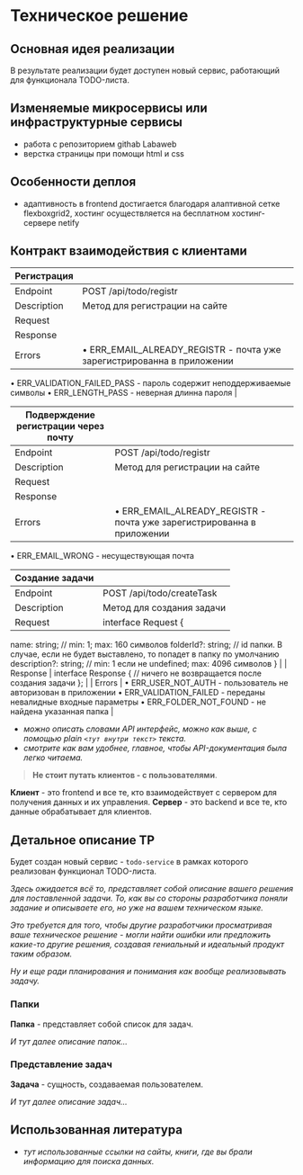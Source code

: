 # Техническое решение

## **Основная идея реализации**

В результате реализации будет доступен новый сервис, работающий для функционала TODO-листа.

## **Изменяемые микросервисы или инфраструктурные сервисы**

- работа с репозиторием githab Labaweb
- верстка страницы при помощи html и css

## **Особенности деплоя**

- адаптивность в frontend достигается благодаря алаптивной сетке flexboxgrid2, хостинг осуществляется на бесплатном хостинг-сервере netify

## **Контракт взаимодействия с клиентами**

| Регистрация |  |
| --- | --- |
| Endpoint | POST /api/todo/registr |
| Description | Метод для регистрации на сайте |
| Request |
| Response |
| Errors | • ERR_EMAIL_ALREADY_REGISTR - почта уже зарегистрированна в приложении
• ERR_VALIDATION_FAILED_PASS - пароль содержит неподдерживаемые символы
• ERR_LENGTH_PASS - неверная длинна пароля |

| Подверждение регистрации через почту |  |
| --- | --- |
| Endpoint | POST /api/todo/registr |
| Description | Метод для регистрации на сайте |
| Request |
| Response |
| Errors | • ERR_EMAIL_ALREADY_REGISTR - почта уже зарегистрированна в приложении
• ERR_EMAIL_WRONG - несуществующая почта


| Создание задачи |  |
| --- | --- |
| Endpoint | POST /api/todo/createTask |
| Description | Метод для создания задачи |
| Request | interface Request {
  name: string; // min: 1; max: 160 символов
  folderId?: string; // id папки. В случае, если не будет выставлено, то попадет в папку по умолчанию
  description?: string; // min: 1 если не undefined; max: 4096 символов
} |
| Response | interface Response {
  // ничего не возвращается после создания задачи
}; |
| Errors | • ERR_USER_NOT_AUTH - пользователь не авторизован в приложении
• ERR_VALIDATION_FAILED - переданы невалидные входные параметры
• ERR_FOLDER_NOT_FOUND - не найдена указанная папка |
- *можно описать словами API интерфейс, можно как выше, с помощью plain ```<тут внутри текст>``` текста.*
- *смотрите как вам удобнее, главное, чтобы API-документация была легко читаема.*

> **Не стоит путать клиентов - с пользователями**.

**Клиент** - это frontend и все те, кто взаимодействует с сервером для получения данных и их управления.
**Сервер** - это backend и все те, кто данные обрабатывает для клиентов.
> 

## **Детальное описание ТР**

Будет создан новый сервис - `todo-service` в рамках которого реализован функционал TODO-листа.

*Здесь ожидается всё то, представляет собой описание вашего решения для поставленной задачи. То, как вы со стороны разработчика поняли задание и описываете его, но уже на вашем техническом языке.*

*Это требуется для того, чтобы другие разработчики просматривая ваше техническое решение - могли найти ошибки или предложить какие-то другие решения, создавая гениальный и идеальный продукт таким образом.*

*Ну и еще ради планирования и понимания как вообще реализовывать задачу.*

### Папки

**Папка** - представляет собой список для задач.

*И тут далее описание папок…*

### Представление задач

**Задача** - сущность, создаваемая пользователем.

*И тут далее описание задач…*

## **Использованная литература**

- *тут использованные ссылки на сайты, книги, где вы брали информацию для поиска данных.*